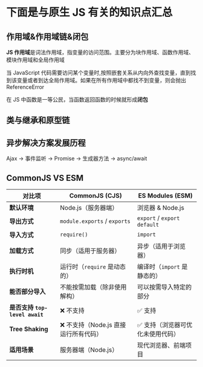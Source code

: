 # 下面是与原生 JS 有关的知识点汇总

## 作用域&作用域链&闭包

**JS 作用域**是词法作用域，指变量的访问范围。主要分为块作用域、函数作用域、模块作用域和全局作用域

当 JavaScript 代码需要访问某个变量时,按照嵌套关系从内向外查找变量，直到找到该变量或者到达全局作用域。如果在所有作用域中都找不到变量，则会抛出 ReferenceError

在 JS 中函数是一等公民，当函数返回函数的时候就形成**闭包**

## 类与继承和原型链

## 异步解决方案发展历程

Ajax -> 事件监听 -> Promise -> 生成器方法 -> async/await

## CommonJS VS ESM

| 对比项                         | **CommonJS (CJS)**                    | **ES Modules (ESM)**              |
| ------------------------------ | ------------------------------------- | --------------------------------- |
| **默认环境**                   | Node.js（服务器端）                   | 浏览器 & Node.js                  |
| **导出方式**                   | `module.exports` / `exports`          | `export` / `export default`       |
| **导入方式**                   | `require()`                           | `import`                          |
| **加载方式**                   | 同步（适用于服务器）                  | 异步（适用于浏览器）              |
| **执行时机**                   | 运行时（`require` 是动态的）          | 编译时（`import` 是静态的）       |
| **能否部分导入**               | 不能按需加载（除非使用解构）          | 可以按需导入特定的部分            |
| **是否支持 `top-level await`** | ❌ 不支持                             | ✅ 支持                           |
| **Tree Shaking**               | ❌ 不支持（Node.js 直接运行所有代码） | ✅ 支持（浏览器可优化未使用代码） |
| **适用场景**                   | 服务器端（Node.js）                   | 现代浏览器、前端项目              |
